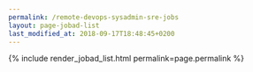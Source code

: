 ```yaml
---
permalink: /remote-devops-sysadmin-sre-jobs
layout: page-jobad-list
last_modified_at: 2018-09-17T18:48:45+0200
---
```

{% include render_jobad_list.html permalink=page.permalink %}
